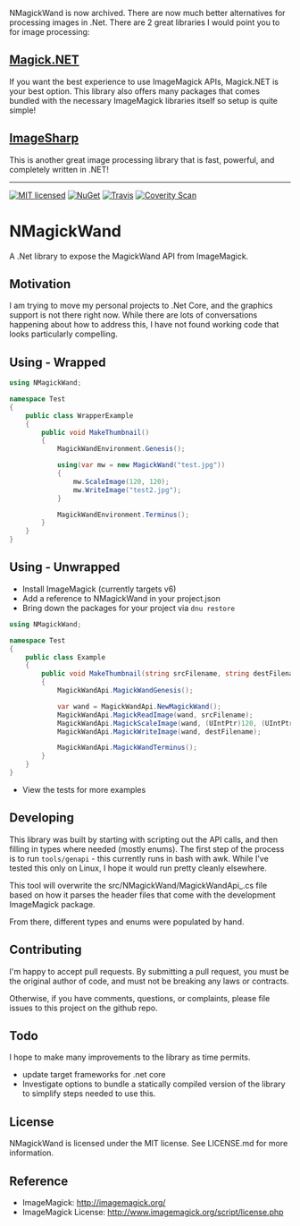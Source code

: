 NMagickWand is now archived.  There are now much better alternatives for processing images in .Net.  There are 2 great libraries I would point you to for image processing:

## [Magick.NET](https://github.com/dlemstra/Magick.NET)

If you want the best experience to use ImageMagick APIs, Magick.NET is your best option.  This library also
offers many packages that comes bundled with the necessary ImageMagick libraries itself so setup is quite simple!

## [ImageSharp](https://github.com/SixLabors/ImageSharp)

This is another great image processing library that is fast, powerful, and completely written in .NET!


---

[![MIT licensed](https://img.shields.io/badge/license-MIT-blue.svg)](https://github.com/AerisG222/NMagickWand/blob/master/LICENSE.md)
[![NuGet](https://buildstats.info/nuget/NMagickWand)](https://www.nuget.org/packages/NMagickWand/)
[![Travis](https://img.shields.io/travis/AerisG222/NMagickWand.svg)](https://travis-ci.org/AerisG222/NMagickWand)
[![Coverity Scan](https://img.shields.io/coverity/scan/7995.svg)](https://scan.coverity.com/projects/aerisg222-nmagickwand)

# NMagickWand

A .Net library to expose the MagickWand API from ImageMagick.

## Motivation
I am trying to move my personal projects to .Net Core, and the
graphics support is not there right now.  While there are lots
of conversations happening about how to address this, I have
not found working code that looks particularly compelling.

## Using - Wrapped
```csharp
using NMagickWand;

namespace Test
{
    public class WrapperExample
    {
        public void MakeThumbnail()
        {
            MagickWandEnvironment.Genesis();

            using(var mw = new MagickWand("test.jpg"))
            {
                mw.ScaleImage(120, 120);
                mw.WriteImage("test2.jpg");
            }

            MagickWandEnvironment.Terminus();
        }
    }
}
```

## Using - Unwrapped
- Install ImageMagick (currently targets v6)
- Add a reference to NMagickWand in your project.json
- Bring down the packages for your project via `dnu restore`


```csharp
using NMagickWand;

namespace Test
{
    public class Example
    {
        public void MakeThumbnail(string srcFilename, string destFilename)
        {
            MagickWandApi.MagickWandGenesis();

            var wand = MagickWandApi.NewMagickWand();
            MagickWandApi.MagickReadImage(wand, srcFilename);
            MagickWandApi.MagickScaleImage(wand, (UIntPtr)120, (UIntPtr)120);
            MagickWandApi.MagickWriteImage(wand, destFilename);

            MagickWandApi.MagickWandTerminus();
        }
    }
}
```

- View the tests for more examples

## Developing
This library was built by starting with scripting out the
API calls, and then filling in types where needed (mostly enums).
The first step of the process is to run `tools/genapi` - this
currently runs in bash with awk.  While I've tested this only
on Linux, I hope it would run pretty cleanly elsewhere.

This tool will overwrite the src/NMagickWand/MagickWandApi_.cs file
based on how it parses the header files that come with the development
ImageMagick package.

From there, different types and enums were populated by hand.

## Contributing
I'm happy to accept pull requests.  By submitting a pull request, you
must be the original author of code, and must not be breaking
any laws or contracts.

Otherwise, if you have comments, questions, or complaints, please file
issues to this project on the github repo.

## Todo
I hope to make many improvements to the library as time permits.
- update target frameworks for .net core
- Investigate options to bundle a statically compiled version of the library
  to simplify steps needed to use this.

## License
NMagickWand is licensed under the MIT license.  See LICENSE.md for more
information.

## Reference
- ImageMagick: http://imagemagick.org/
- ImageMagick License: http://www.imagemagick.org/script/license.php
